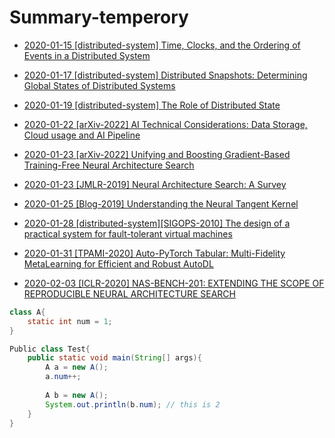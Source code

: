 # Summary-temperory
* [2020-01-15 [distributed-system] Time, Clocks, and the Ordering of Events in a Distributed System](14.md)
* [2020-01-17 [distributed-system] Distributed Snapshots: Determining Global States of Distributed Systems](15.md)
* [2020-01-19 [distributed-system] The Role of Distributed State](16.md)
* [2020-01-22 [arXiv-2022] AI Technical Considerations: Data Storage, Cloud usage and AI Pipeline](17.md)
* [2020-01-23 [arXiv-2022] Unifying and Boosting Gradient-Based Training-Free Neural Architecture Search](18.md)
* [2020-01-23 [JMLR-2019] Neural Architecture Search: A Survey](19.md)
* [2020-01-25 [Blog-2019] Understanding the Neural Tangent Kernel](20.md)
* [2020-01-28 [distributed-system][SIGOPS-2010] The design of a practical system for fault-tolerant virtual machines](21.md)

* [2020-01-31 [TPAMI-2020] Auto-PyTorch Tabular: Multi-Fidelity MetaLearning for Efficient and Robust AutoDL]()

* [2020-02-03 [ICLR-2020] NAS-BENCH-201: EXTENDING THE SCOPE OF REPRODUCIBLE NEURAL ARCHITECTURE SEARCH]()

  

```java
class A{
    static int num = 1;
}

Public class Test{
    public static void main(String[] args){
        A a = new A();
        a.num++;
        
        A b = new A();
        System.out.println(b.num); // this is 2
    }
}
```

<!-- * [2020-01-15 [OSDI-2021] A Unified Architecture for Accelerating Distributed DNN Training in Heterogeneous GPU/CPU Clusters](14.md) -->

